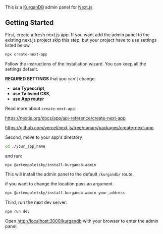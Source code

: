 
This is a [KurganDB](https://github.com/artempoletsky/kurgandb) admin panel for [Next.js](https://nextjs.org/)
 

## Getting Started

First, create a fresh next.js app. If you want add the admin panel to the existing next.js project skip this step, but your project have to use settings listed below. 
```bash
npx create-next-app
```

Follow the instructions of the installation wizard. You can keep all the settings default.

**REQURED SETTINGS** that you can't change: 
-  **use Typescript**,
-  **use Tailwind CSS**, 
-  **use App router**

Read more about `create-next-app`:

https://nextjs.org/docs/app/api-reference/create-next-app

https://github.com/vercel/next.js/tree/canary/packages/create-next-app

Second, move to your app's directory
```bash
cd ./your_app_name
```
and run:
```bash
npx @artempoletsky/install-kurgandb-admin
```

This will install the admin panel to the default `/kurgandb/` route. 

if you want to change the location pass an argument
```bash
npx @artempoletsky/install-kurgandb-admin your_address
```

Third, run the next dev server:
```bash
npm run dev
```

Open [http://localhost:3000/kurgandb](http://localhost:3000/kurgandb) with your browser to enter the admin panel.

